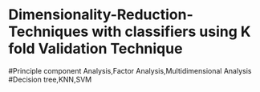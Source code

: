 # Dimensionality-Reduction-Techniques with classifiers using K fold Validation Technique
#Principle component Analysis,Factor Analysis,Multidimensional Analysis
#Decision tree,KNN,SVM
